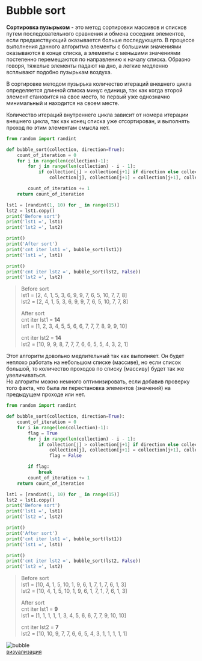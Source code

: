 # Bubble sort

**Сортировка пузырьком** - это метод сортировки массивов и списков путем последовательного сравнения и обмена соседних
элементов, если предшествующий оказывается больше последующего. В процессе выполнения данного алгоритма элементы с 
большими значениями оказываются в конце списка, а элементы с меньшими значениями постепенно перемещаются по направлению 
к началу списка. Образно говоря, тяжелые элементы падают на дно, а легкие медленно всплывают подобно пузырькам воздуха.

В сортировке методом пузырька количество итераций внешнего цикла определяется длинной списка минус единица, так как 
когда второй элемент становится на свое место, то первый уже однозначно минимальный и находится на своем месте.

Количество итераций внутреннего цикла зависит от номера итерации внешнего цикла, так как конец списка уже отсортирован,
и выполнять проход по этим элементам смысла нет.

```python
from random import randint

def bubble_sort(collection, direction=True):
    count_of_iteration = 0
    for i in range(len(collection)-1):
        for j in range(len(collection) - i - 1):
            if collection[j] > collection[j+1] if direction else collection[j] < collection[j+1]:
                collection[j], collection[j+1] = collection[j+1], collection[j]

        count_of_iteration += 1
    return count_of_iteration

lst1 = [randint(1, 10) for _ in range(15)]
lst2 = lst1.copy()
print('Before sort')
print('lst1 =', lst1)
print('lst2 =', lst2)

print()
print('After sort')
print('cnt iter lst1 =', bubble_sort(lst1))
print('lst1 =', lst1)

print()
print('cnt iter lst2 =', bubble_sort(lst2, False))
print('lst2 =', lst2)
```

> Before sort  
> lst1 = [2, 4, 1, 5, 3, 6, 9, 9, 7, 6, 5, 10, 7, 7, 8]  
> lst2 = [2, 4, 1, 5, 3, 6, 9, 9, 7, 6, 5, 10, 7, 7, 8]  
>
> After sort  
> cnt iter lst1 = **14**  
> lst1 = [1, 2, 3, 4, 5, 5, 6, 6, 7, 7, 7, 8, 9, 9, 10]  
>
> cnt iter lst2 = **14**  
> lst2 = [10, 9, 9, 8, 7, 7, 7, 6, 6, 5, 5, 4, 3, 2, 1]  


Этот алгоритм довольно медлительный так как выполняет. Он будет неплохо работать на небольшом списке (массиве), но если
список большой, то количество проходов по списку (массиву) будет так же увеличиваться.  
Но алгоритм можно немного оптимизировать, если добавив проверку того факта, что была ли перестановка элементов 
(значений) на предыдущем проходе или нет.

```python
from random import randint

def bubble_sort(collection, direction=True):
    count_of_iteration = 0
    for i in range(len(collection)-1):
        flag = True
        for j in range(len(collection) - i - 1):
            if collection[j] > collection[j+1] if direction else collection[j] < collection[j+1]:
                collection[j], collection[j+1] = collection[j+1], collection[j]
                flag = False

        if flag:
            break
        count_of_iteration += 1
    return count_of_iteration

lst1 = [randint(1, 10) for _ in range(15)]
lst2 = lst1.copy()
print('Before sort')
print('lst1 =', lst1)
print('lst2 =', lst2)

print()
print('After sort')
print('cnt iter lst1 =', bubble_sort(lst1))
print('lst1 =', lst1)

print()
print('cnt iter lst2 =', bubble_sort(lst2, False))
print('lst2 =', lst2)
```

> Before sort  
> lst1 = [10, 4, 1, 5, 10, 1, 9, 6, 1, 7, 1, 7, 6, 1, 3]  
> lst2 = [10, 4, 1, 5, 10, 1, 9, 6, 1, 7, 1, 7, 6, 1, 3]  
>
> After sort  
> cnt iter lst1 = **9**  
> lst1 = [1, 1, 1, 1, 1, 3, 4, 5, 6, 6, 7, 7, 9, 10, 10]
>
> cnt iter lst2 = **7**  
> lst2 = [10, 10, 9, 7, 7, 6, 6, 5, 4, 3, 1, 1, 1, 1, 1]


![bubble](img/bubble_sort.gif)  
[визуализация](https://www.youtube.com/watch?v=7vqkHGKbb8k)
